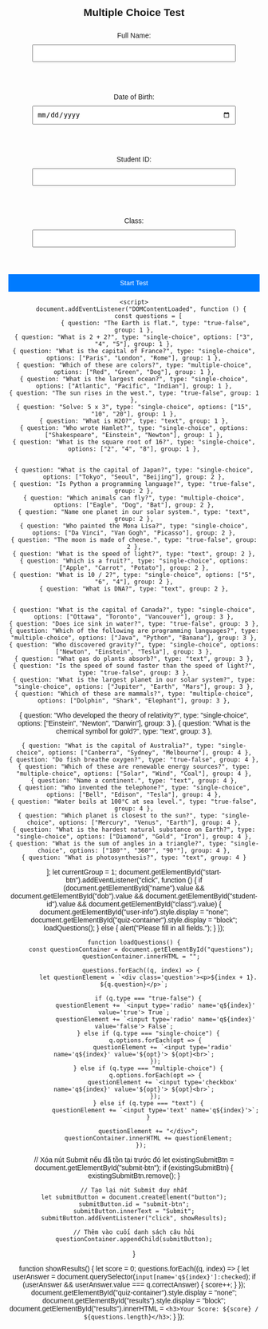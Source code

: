 <!DOCTYPE html>
<html lang="en">
<head>
    <meta charset="UTF-8">
    <meta name="viewport" content="width=device-width, initial-scale=1.0">
    <title>Multiple Choice Test</title>
    <style>
        body {
            font-family: Arial, sans-serif;
            margin: 20px;
            padding: 0;
            text-align: center;
        }

        .container {
            max-width: 600px;
            margin: auto;
            padding: 20px;
            border: 1px solid #ccc;
            border-radius: 10px;
            box-shadow: 2px 2px 10px rgba(0, 0, 0, 0.1);
            background-color: #f9f9f9;
        }

        label, input {
            display: block;
            margin: 10px auto;
            width: 90%;
            padding: 8px;
        }

        button {
            background-color: #007BFF;
            color: white;
            border: none;
            padding: 10px;
            cursor: pointer;
            width: 100%;
            margin-top: 10px;
        }

        button:hover {
            background-color: #0056b3;
        }

        .question {
            text-align: left;
            margin-bottom: 15px;
        }
        .question label {
    display: inline-flex;
    align-items: center;
    gap: 5px;
    margin-right: 15px; 
}

.question input[type="radio"],
.question input[type="checkbox"] {
    margin: 0;
}


.question input[type="radio"],
.question input[type="checkbox"] {
    margin-right: 5px;
}
    </style>
</head>
<body>
    <div class="container">
        <h2>Multiple Choice Test</h2>
        <div id="user-info">
            <label>Full Name: <input type="text" id="name" required></label><br>
            <label>Date of Birth: <input type="date" id="dob" required></label><br>
            <label>Student ID: <input type="text" id="student-id" required></label><br>
            <label>Class: <input type="text" id="class" required></label><br>
            <button id="start-btn">Start Test</button>
        </div>
        <div id="quiz-container" style="display:none;">
            <div id="questions"></div>
            <button id="submit-btn">Next</button>
        </div>
        <div id="results" style="display:none;"></div>
    </div>

    <script>
        document.addEventListener("DOMContentLoaded", function () {
            const questions = [
                { question: "The Earth is flat.", type: "true-false", group: 1 },
    { question: "What is 2 + 2?", type: "single-choice", options: ["3", "4", "5"], group: 1 },
    { question: "What is the capital of France?", type: "single-choice", options: ["Paris", "London", "Rome"], group: 1 },
    { question: "Which of these are colors?", type: "multiple-choice", options: ["Red", "Green", "Dog"], group: 1 },
    { question: "What is the largest ocean?", type: "single-choice", options: ["Atlantic", "Pacific", "Indian"], group: 1 },
    { question: "The sun rises in the west.", type: "true-false", group: 1 },
    { question: "Solve: 5 x 3", type: "single-choice", options: ["15", "10", "20"], group: 1 },
    { question: "What is H2O?", type: "text", group: 1 },
    { question: "Who wrote Hamlet?", type: "single-choice", options: ["Shakespeare", "Einstein", "Newton"], group: 1 },
    { question: "What is the square root of 16?", type: "single-choice", options: ["2", "4", "8"], group: 1 },

    
    { question: "What is the capital of Japan?", type: "single-choice", options: ["Tokyo", "Seoul", "Beijing"], group: 2 },
    { question: "Is Python a programming language?", type: "true-false", group: 2 },
    { question: "Which animals can fly?", type: "multiple-choice", options: ["Eagle", "Dog", "Bat"], group: 2 },
    { question: "Name one planet in our solar system.", type: "text", group: 2 },
    { question: "Who painted the Mona Lisa?", type: "single-choice", options: ["Da Vinci", "Van Gogh", "Picasso"], group: 2 },
    { question: "The moon is made of cheese.", type: "true-false", group: 2 },
    { question: "What is the speed of light?", type: "text", group: 2 },
    { question: "Which is a fruit?", type: "single-choice", options: ["Apple", "Carrot", "Potato"], group: 2 },
    { question: "What is 10 / 2?", type: "single-choice", options: ["5", "6", "4"], group: 2 },
    { question: "What is DNA?", type: "text", group: 2 },

   
    { question: "What is the capital of Canada?", type: "single-choice", options: ["Ottawa", "Toronto", "Vancouver"], group: 3 },
    { question: "Does ice sink in water?", type: "true-false", group: 3 },
    { question: "Which of the following are programming languages?", type: "multiple-choice", options: ["Java", "Python", "Banana"], group: 3 },
    { question: "Who discovered gravity?", type: "single-choice", options: ["Newton", "Einstein", "Tesla"], group: 3 },
    { question: "What gas do plants absorb?", type: "text", group: 3 },
    { question: "Is the speed of sound faster than the speed of light?", type: "true-false", group: 3 },
    { question: "What is the largest planet in our solar system?", type: "single-choice", options: ["Jupiter", "Earth", "Mars"], group: 3 },
    { question: "Which of these are mammals?", type: "multiple-choice", options: ["Dolphin", "Shark", "Elephant"], group: 3 },
{ question: "Who developed the theory of relativity?", type: "single-choice", options: ["Einstein", "Newton", "Darwin"], group: 3 },
    { question: "What is the chemical symbol for gold?", type: "text", group: 3 },

   
    { question: "What is the capital of Australia?", type: "single-choice", options: ["Canberra", "Sydney", "Melbourne"], group: 4 },
    { question: "Do fish breathe oxygen?", type: "true-false", group: 4 },
    { question: "Which of these are renewable energy sources?", type: "multiple-choice", options: ["Solar", "Wind", "Coal"], group: 4 },
    { question: "Name a continent.", type: "text", group: 4 },
    { question: "Who invented the telephone?", type: "single-choice", options: ["Bell", "Edison", "Tesla"], group: 4 },
    { question: "Water boils at 100°C at sea level.", type: "true-false", group: 4 },
    { question: "Which planet is closest to the sun?", type: "single-choice", options: ["Mercury", "Venus", "Earth"], group: 4 },
    { question: "What is the hardest natural substance on Earth?", type: "single-choice", options: ["Diamond", "Gold", "Iron"], group: 4 },
    { question: "What is the sum of angles in a triangle?", type: "single-choice", options: ["180°", "360°", "90°"], group: 4 },
    { question: "What is photosynthesis?", type: "text", group: 4 }
];
 let currentGroup = 1;
           document.getElementById("start-btn").addEventListener("click", function () {
        if (document.getElementById("name").value && document.getElementById("dob").value && document.getElementById("student-id").value && document.getElementById("class").value) {
            document.getElementById("user-info").style.display = "none";
            document.getElementById("quiz-container").style.display = "block";
            loadQuestions();
        } else {
            alert("Please fill in all fields.");
        }
    });

    function loadQuestions() {
        const questionContainer = document.getElementById("questions");
        questionContainer.innerHTML = "";

        questions.forEach((q, index) => {
            let questionElement = `<div class='question'><p>${index + 1}. ${q.question}</p>`;

            if (q.type === "true-false") {
                questionElement += `<input type='radio' name='q${index}' value='true'> True`;
                questionElement += `<input type='radio' name='q${index}' value='false'> False`;
            } else if (q.type === "single-choice") {
                q.options.forEach(opt => {
                    questionElement += `<input type='radio' name='q${index}' value='${opt}'> ${opt}<br>`;
                });
            } else if (q.type === "multiple-choice") {
                q.options.forEach(opt => {
                    questionElement += `<input type='checkbox' name='q${index}' value='${opt}'> ${opt}<br>`;
                });
            } else if (q.type === "text") {
                questionElement += `<input type='text' name='q${index}'>`;
            }

            questionElement += "</div>";
            questionContainer.innerHTML += questionElement;
        });
// Xóa nút Submit nếu đã tồn tại trước đó
    let existingSubmitBtn = document.getElementById("submit-btn");
    if (existingSubmitBtn) {
        existingSubmitBtn.remove();
    }

    // Tạo lại nút Submit duy nhất
    let submitButton = document.createElement("button");
    submitButton.id = "submit-btn";
    submitButton.innerText = "Submit";
    submitButton.addEventListener("click", showResults);
    
    // Thêm vào cuối danh sách câu hỏi
    questionContainer.appendChild(submitButton);
}

   function showResults() {
                let score = 0;
                questions.forEach((q, index) => {
                    let userAnswer = document.querySelector(`input[name='q${index}']:checked`);
                    if (userAnswer && userAnswer.value === q.correctAnswer) {
                        score++;
                    }
                });
                document.getElementById("quiz-container").style.display = "none";
                document.getElementById("results").style.display = "block";
                document.getElementById("results").innerHTML = `<h3>Your Score: ${score} / ${questions.length}</h3>`;
            }
        });
    </script>
</body>
</html>
